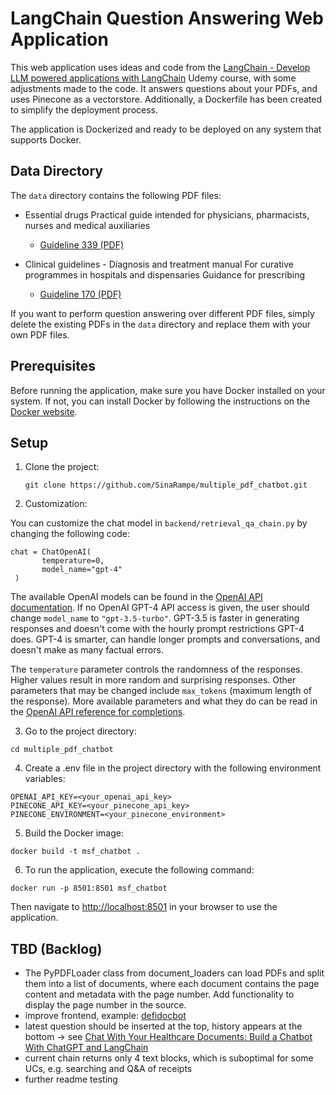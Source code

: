 # LangChain Question Answering Web Application

This web application uses ideas and code from the [LangChain - Develop LLM powered applications with LangChain](https://www.udemy.com/course/langchain/) Udemy course, with some adjustments made to the code. It answers questions about your PDFs, and uses Pinecone as a vectorstore. Additionally, a Dockerfile has been created to simplify the deployment process.

The application is Dockerized and ready to be deployed on any system that supports Docker.

## Data Directory

The `data` directory contains the following PDF files:

- Essential drugs Practical guide intended for physicians, pharmacists, nurses and medical auxiliaries
  - [Guideline 339 (PDF)](https://medicalguidelines.msf.org/sites/default/files/pdf/guideline-339-en.pdf)

- Clinical guidelines - Diagnosis and treatment manual For curative programmes in hospitals and dispensaries Guidance for prescribing
  - [Guideline 170 (PDF)](https://medicalguidelines.msf.org/sites/default/files/pdf/guideline-170-en.pdf)

If you want to perform question answering over different PDF files, simply delete the existing PDFs in the `data` directory and replace them with your own PDF files.

## Prerequisites

Before running the application, make sure you have Docker installed on your system. If not, you can install Docker by following the instructions on the [Docker website](https://docs.docker.com/get-docker/).

## Setup

1. Clone the project:

   ```
   git clone https://github.com/SinaRampe/multiple_pdf_chatbot.git
   ```

2. Customization:

You can customize the chat model in `backend/retrieval_qa_chain.py` by changing the following code:

   ```
  chat = ChatOpenAI(
          temperature=0,
          model_name="gpt-4"
    )
   ```

The available OpenAI models can be found in the [OpenAI API documentation](https://platform.openai.com/docs/models). If no OpenAI GPT-4 API access is given, the user should change `model_name` to `"gpt-3.5-turbo"`. GPT-3.5 is faster in generating responses and doesn't come with the hourly prompt restrictions GPT-4 does. GPT-4 is smarter, can handle longer prompts and conversations, and doesn't make as many factual errors.  

The `temperature` parameter controls the randomness of the responses. Higher values result in more random and surprising responses. Other parameters that may be changed include `max_tokens` (maximum length of the response). More available parameters and what they do can be read in the [OpenAI API reference for completions](https://platform.openai.com/docs/api-reference/completions).

3. Go to the project directory:

 ```
cd multiple_pdf_chatbot
 ```

4. Create a .env file in the project directory with the following environment variables:

 ```
OPENAI_API_KEY=<your_openai_api_key>
PINECONE_API_KEY=<your_pinecone_api_key>
PINECONE_ENVIRONMENT=<your_pinecone_environment>
 ```

5. Build the Docker image:

 ```
docker build -t msf_chatbot .
 ```

6. To run the application, execute the following command:

 ```
docker run -p 8501:8501 msf_chatbot
 ```

Then navigate to [http://localhost:8501](http://localhost:8501) in your browser to use the application.



## TBD (Backlog)

- The PyPDFLoader class from document_loaders can load PDFs and split them into a list of documents, where each document contains the page content and metadata with the page number. Add functionality to display the page number in the source.
- improve frontend, example: [defidocbot](https://defidocbot.streamlit.app/)
- latest question should be inserted at the top, history appears at the bottom -> see [Chat With Your Healthcare Documents: Build a Chatbot With ChatGPT and LangChain](https://pub.towardsai.net/chat-with-your-healthcare-documents-build-a-chatbot-with-chatgpt-and-langchain-6b910eb6ca14)
- current chain returns only 4 text blocks, which is suboptimal for some UCs, e.g. searching and Q&A of receipts
- further readme testing
